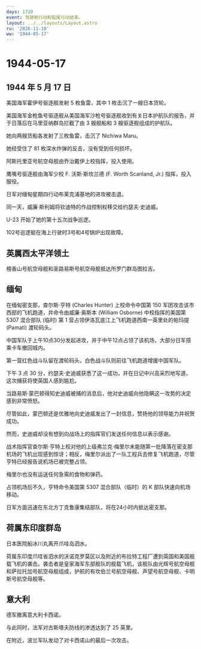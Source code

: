 ```yaml
---
days: 1720
event: 驾驶舱行动和船尾行动结束。
layout: ../../layouts/Layout.astro
ru: '2026-11-10'
ww: '1944-05-17'
---
```


# 1944-05-17

## 1944 年 5 月 17 日

美国海军霍伊号驱逐舰发射 5 枚鱼雷，其中 1 枚击沉了一艘日本货轮。

美国海军金枪鱼号驱逐舰从美国海军沙枪号驱逐舰收到有关日本护航队的报告，并于日落后在马里亚纳群岛拦截了由
3 艘舰船和 3 艘驱逐舰组成的护航队。

她向两艘货船各发射了三枚鱼雷，击沉了 Nichiwa Maru。

她经受住了 81 枚深水炸弹的反击，没有受到任何损坏。

阿斯托里亚号航空母舰由乔治戴伊上校指挥，投入使用。

鹰嘴号驱逐舰由海军少校 F. 沃斯·斯坎兰德 (F. Worth Scanland, Jr.)
指挥，投入服役。

日军对缅甸星期四行动布莱克浦基地的进攻被击退。

同一天，威廉·斯利姆将钦迪特的作战控制权移交给约瑟夫·史迪威。

U-23 开始了她的第十五次战争巡逻。

102号巡逻艇在海上行驶时3号和4号锅炉出现故障。

## 英属西太平洋领土

檀香山号航空母舰和圣路易斯号航空母舰抵达所罗门群岛图拉吉。

## 缅甸

在缅甸密支那，查尔斯·亨特 (Charles Hunter) 上校命令中国第 150
军团攻击该市西部的飞机跑道，并命令由威廉·奥斯本 (William Osborne)
中校指挥的美国第 5307 混合部队 (临时) 第 1
营占领伊洛瓦底江上飞机跑道西南一英里处的帕玛提 (Pamati) 渡轮码头。

中国军队于上午10点30分发起进攻，并于中午12点占领了该机场，大部分日军搭乘卡车撤回城内。

第一营红色战斗队留在渡轮码头，白色战斗队则前往飞机跑道增援中国军队。

下午 3 点 30
分，约瑟夫·史迪威获悉了这一成功，并在日记中兴高采烈地写道，这次捕获将使英国人感到尴尬。

当路易斯·蒙巴顿得知史迪威被捕的消息后，他对史迪威向他隐瞒这一攻势的决定感到非常愤怒。

尽管如此，蒙巴顿还是优雅地向史迪威发出了一封信息，赞扬他的领导能力并祝贺成功。

然而，史迪威却没有想到向战场上的指挥官们发送任何信息以表示感谢。

战术指挥官查尔斯·亨特上校对他的上级弗兰克·梅里尔未能随第一批降落在密支那机场的飞机出现感到惊讶；相反，梅里尔派出了一队工程兵去修复飞机跑道，尽管亨特已经报告说机场已被完整占领。

梅里尔也没有运送任何急需的食物和弹药。

占领机场后不久，亨特命令美国第 5307 混合部队（临时）的 K
部队快速向机场移动。

日军方面迅速在东北方丁克鲁康集结部队，将在24小时内抵达密支那。

## 荷属东印度群岛

日本医院船冰川丸离开爪哇岛泗水。

荷属东印度爪哇省泗水的沃诺克罗莫区以及附近的布拉特工程厂遭到英国和美国舰载飞机的袭击。袭击者是皇家海军东部舰队的舰载飞机，该舰队由光辉号航空母舰和萨拉托加号航空母舰组成，护航的有坎伯兰号航空母舰、声望号航空母舰、卡明斯号航空母舰等。

## 意大利

德军撤离意大利卡西诺。

与此同时，法军对古斯塔夫防线的渗透达到了 25 英里。

在附近，波兰军队发动了对卡西诺山的最后一次攻击。
